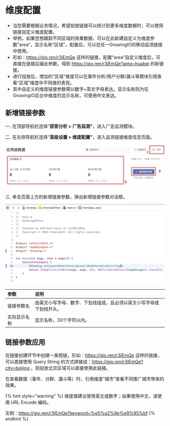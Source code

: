 # 维度配置

* 当您需要根据业务情况，希望投放链接可以统计到更多维度数据时，可以使用链接自定义维度配置。
* 举例，如果您想跟踪不同区域的效果数据，可以在此新建自定义为维度参数“area”，显示名称“区域”。配置后，可以在任一GrowingIO的移动监测链接中使用。
* 形如：https://gio.ren/r3jEmQe 这样的链接，配置“area”自定义维度后，可直接在链接后缀此参数，得到 https://gio.ren/r3jEmQe?area=huabei 的新链接。
* 进行投放后，增加的“区域”维度可以在事件分析/用户分群/漏斗等模块引用查看“区域”维度中不同值的表现。
* 其中自定义的维度链接参数需以数字+英文字母表达。显示名称则为在GrowingIO后台中维度的显示名称，可使用中文表达。

## 新增链接参数

一. 在顶部导航栏选择“**获客分析 &gt; 广告监测”**，进入广告监测模块。

二. 在左侧导航栏选择“**高级设置 &gt; 维度配置”**，进入监测链接维度信息页面。

![](../../../../.gitbook/assets/image%20%28103%29.png)

三. 单击页面上方的新增链接参数，弹出新增链接参数对话框。

![](../../../../.gitbook/assets/image%20%2863%29.png)

| 参数 | 说明 |
| :--- | :--- |
| 链接参数名 | 由英文小写字母、数字、下划线组成，且必须以英文小写字母或下划线开头。 |
| 实际显示名称 | 显示名称，30个字符以内。 |

## 链接参数应用

在链接创建环节中创建一条短链，形如：https://gio.ren/r3jEmQe 这样的链接，可以直接使用 Query String 的方式拼接成：https://gio.ren/r3jEmQe?city=beijing 。则投放北京区域可以直接使用此链接。

在查看数据（事件、分群、漏斗等）时，引用维度“城市”查看不同推广城市带来的效果。

{% hint style="warning" %}
维度值建议使用英文或数字；如果使用中文，请使用 URL Encode 编码。

实例：https://gio.ren/r3jEmQe?keyword=%e5%a2%9e%e9%95%bf
{% endhint %}

